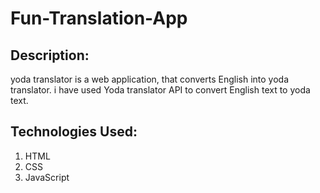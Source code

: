 # Fun-Translation-App
## Description:
yoda translator is a web application, that converts English into yoda translator. i have used Yoda translator API to convert English text to yoda text.

## Technologies Used:
  1. HTML
  2. CSS
  3. JavaScript
